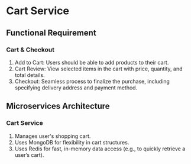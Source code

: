 # Cart Service

## Functional Requirement
### Cart & Checkout
1. Add to Cart: Users should be able to add products to their cart.
2. Cart Review: View selected items in the cart with price, quantity, and total details.
3. Checkout: Seamless process to finalize the purchase, including specifying delivery address and payment method.

## Microservices Architecture
### Cart Service
1. Manages user's shopping cart.
2. Uses MongoDB for flexibility in cart structures.
3. Uses Redis for fast, in-memory data access (e.g., to quickly retrieve a user’s cart).